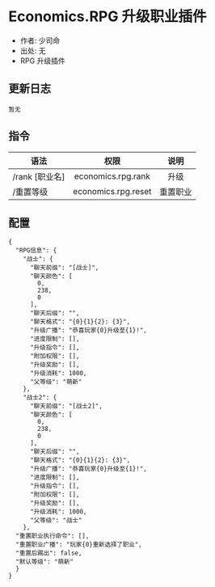 # Economics.RPG 升级职业插件

- 作者: 少司命
- 出处: 无
- RPG 升级插件

## 更新日志

```
暂无
```

## 指令

| 语法           |        权限         |   说明   |
| -------------- | :-----------------: | :------: |
| /rank [职业名] | economics.rpg.rank  |   升级   |
| /重置等级      | economics.rpg.reset | 重置职业 |

## 配置

```(json)
{
  "RPG信息": {
    "战士": {
      "聊天前缀": "[战士]",
      "聊天颜色": [
        0,
        238,
        0
      ],
      "聊天后缀": "",
      "聊天格式": "{0}{1}{2}: {3}",
      "升级广播": "恭喜玩家{0}升级至{1}!",
      "进度限制": [],
      "升级指令": [],
      "附加权限": [],
      "升级奖励": [],
      "升级消耗": 1000,
      "父等级": "萌新"
    },
    "战士2": {
      "聊天前缀": "[战士2]",
      "聊天颜色": [
        0,
        238,
        0
      ],
      "聊天后缀": "",
      "聊天格式": "{0}{1}{2}: {3}",
      "升级广播": "恭喜玩家{0}升级至{1}!",
      "进度限制": [],
      "升级指令": [],
      "附加权限": [],
      "升级奖励": [],
      "升级消耗": 1000,
      "父等级": "战士"
    },
  "重置职业执行命令": [],
  "重置职业广播": "玩家{0}重新选择了职业",
  "重置后踢出": false,
  "默认等级": "萌新"
  }
}
```
